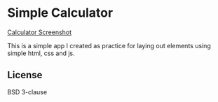 # Simple Calculator 

[Calculator Screenshot](./calculator-preview.jpg)

This is a simple app I created as practice for laying out elements using simple
html, css and js. 

## License

BSD 3-clause 